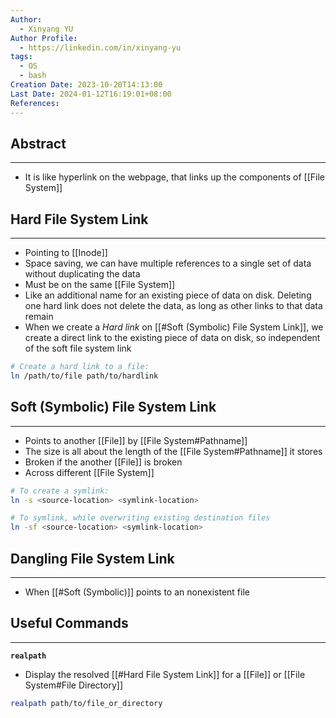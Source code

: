 ```yaml
---
Author:
  - Xinyang YU
Author Profile:
  - https://linkedin.com/in/xinyang-yu
tags:
  - OS
  - bash
Creation Date: 2023-10-20T14:13:00
Last Date: 2024-01-12T16:19:01+08:00
References: 
---
```

## Abstract
---
- It is like hyperlink on the webpage, that links up the components of [[File System]]


## Hard File System Link
---
- Pointing to [[Inode]]
- Space saving, we can have multiple references to a single set of data without duplicating the data
- Must be on the same [[File System]]
- Like an additional name for an existing piece of data on disk. Deleting one hard link does not delete the data, as long as other links to that data remain
- When we create a *Hard link* on [[#Soft (Symbolic) File System Link]], we create a direct link to the existing piece of data on disk, so independent of the soft file system link

```bash
# Create a hard link to a file:
ln /path/to/file path/to/hardlink
```

## Soft (Symbolic) File System Link
---
- Points to another [[File]] by [[File System#Pathname]]
- The size is all about the length of the [[File System#Pathname]] it stores
- Broken if the another [[File]] is broken
- Across different [[File System]]
```bash
# To create a symlink:
ln -s <source-location> <symlink-location>

# To symlink, while overwriting existing destination files
ln -sf <source-location> <symlink-location>
```

## Dangling File System Link
---
- When [[#Soft (Symbolic)]] points to an nonexistent file


## Useful Commands
---
**`realpath`**
- Display the resolved [[#Hard File System Link]] for a [[File]] or [[File System#File Directory]]
```bash
realpath path/to/file_or_directory
```